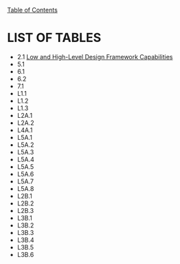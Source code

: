 [Table of Contents](https://github.com/JeffDeCola/my-masters-thesis#table-of-contents)

# LIST OF TABLES

* 2.1 [Low and High-Level Design Framework Capabilities](https://github.com/JeffDeCola/my-masters-thesis/blob/master/chapters/chapter-2/chapter-2.md#22-design-framework)
* 5.1 []()
* 6.1 []()
* 6.2 []()
* 7.1 []()
* L1.1 []()
* L1.2 []()
* L1.3 []()
* L2A.1 []()
* L2A.2 []()
* L4A.1 []()
* L5A.1 []()
* L5A.2 []()
* L5A.3 []()
* L5A.4 []()
* L5A.5 []()
* L5A.6 []()
* L5A.7 []()
* L5A.8 []()
* L2B.1 []()
* L2B.2 []()
* L2B.3 []()
* L3B.1 []()
* L3B.2 []()
* L3B.3 []()
* L3B.4 []()
* L3B.5 []()
* L3B.6 []()